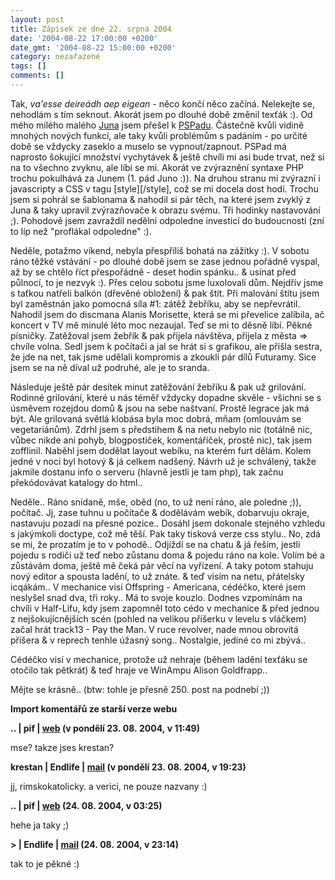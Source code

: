 ```yaml
---
layout: post
title: Zápisek ze dne 22. srpna 2004
date: '2004-08-22 17:00:00 +0200'
date_gmt: '2004-08-22 15:00:00 +0200'
category: nezařazené
tags: []
comments: []
---
```

<p>Tak, <em>va'esse deireádh aep eigean</em> - něco končí něco začíná. Nelekejte se, nehodlám s tím seknout.  Akorát jsem po dlouhé době změnil texťák :). Od mého milého malého <a href="http://www.krizkules.cz/juno">Juna</a>  jsem přešel k <a href="http://www.pspad.com">PSPadu</a>. Částečně kvůli vidině mnohých nových funkcí, ale taky kvůli  problémům s padáním - po určité době se vždycky zaseklo a muselo se vypnout/zapnout. PSPad má naprosto šokující množství  vychytávek &amp; ještě chvíli mi asi bude trvat, než si na to všechno zvyknu, ale líbí se mi. Akorát ve zvýraznění  syntaxe PHP trochu pokulhává za Junem (1. pád Juno :)). Na druhou stranu mi zvýrazní i javascripty a CSS v tagu  [style][/style], což se mi docela dost hodí. Trochu jsem si pohrál se šablonama &amp; nahodil si pár těch, na které  jsem zvyklý z Juna &amp; taky upravil zvýrazňovače k obrazu svému. Tři hodinky nastavování ;). Pohodově jsem  zavraždil nedělní odpoledne investicí do budoucnosti (zní to líp než &quot;proflákal odpoledne&quot; :).</p>
<p>Neděle, potažmo víkend, nebyla přespříliš bohatá na zážitky :). V sobotu ráno těžké vstávání - po dlouhé době  jsem se zase jednou pořádně vyspal, až by se chtělo říct přespořádně - deset hodin spánku.. &amp; usínat před půlnocí,  to je nezvyk :). Přes celou sobotu jsme luxolovali dům. Nejdřív jsme s taťkou natřeli balkón (dřevěné obložení) &amp;  pak štít. Při malování štítu jsem byl zaměstnán jako pomocná síla #1: zátěž žebříku, aby se nepřevrátil. Nahodil  jsem do discmana Alanis Morisette, která se mi převelice zalíbila, ač koncert v TV mě minulé léto moc nezaujal.  Teď se mi to děsně líbí. Pěkné písničky. Zatěžoval jsem žebřík &amp; pak přijela návštěva, přijela z města =&gt;  chvíle volna. Sedl jsem k počítači a jal se hrát si s grafikou, ale přišla sestra, že jde na net, tak jsme udělali  kompromis a zkoukli pár dílů Futuramy. Sice jsem se na ně díval už podruhé, ale je to sranda.</p>
<p>Následuje ještě pár desítek minut zatěžování žebříku &amp; pak už grilování. Rodinné grilování, které u nás téměř  vždycky dopadne skvěle - všichni se s úsměvem rozejdou domů &amp; jsou na sebe naštvaní. Prostě legrace jak má být.  Ale grilovaná světlá klobása byla moc dobrá, mňam (omlouvám se vegetariánům). Zdrhl jsem s předstihem &amp; na netu  nebylo nic (totálně nic, vůbec nikde ani pohyb, blogpostíček, komentáříček, prostě nic), tak jsem zofflinil. Naběhl jsem  dodělat layout webíku, na kterém furt dělám. Kolem jedné v noci byl hotový &amp; já celkem nadšený. Návrh už je schválený,  takže jakmile dostanu info o serveru (hlavně jestli je tam php), tak začnu překódovávat katalogy do html..</p>
<p>Neděle.. Ráno snídaně, mše, oběd (no, to už není ráno, ale poledne ;)), počítač. Jj, zase tuhnu u počítače &amp;  dodělávám webík, dobarvuju okraje, nastavuju pozadí na přesné pozice.. Dosáhl jsem dokonale stejného vzhledu  s jakýmkoli doctype, což mě těší. Pak taky tisková verze css stylu.. No, zdá se mi, že prozatím je to v pohodě..  Odjíždí se na chatu &amp; já řeším, jestli pojedu s rodiči už teď nebo zůstanu doma &amp; pojedu ráno na kole. Volím  bé a zůstávám doma, ještě mě čeká pár věcí na vyřízení. A taky potom stahuju nový editor a spousta ladění, to už znáte.  &amp; teď visím na netu, přátelsky icqákám.. V mechanice visí Offspring - Americana, cédéčko, které jsem neslyšel snad  dva, tři roky.. Má to svoje kouzlo. Dodnes vzpomínám na chvíli v Half-Lifu, kdy jsem zapomněl toto cédo v mechanice &amp;  před jednou z nejšokujícnějších scén (pohled na velikou příšerku v levelu s vláčkem) začal hrát track13 - Pay the Man.  V ruce revolver, nade mnou obrovitá příšera &amp; v reprech tenhle úžasný song.. Nostalgie, jediné co mi zbývá..</p>
<p>Cédéčko visí v mechanice, protože už nehraje (během ladění texťáku se otočilo tak pětkrát) &amp; teď hraje ve WinAmpu  Alison Goldfrapp..</p>
<p>Mějte se krásně.. (btw: tohle je přesně 250. post na podnebí ;))</p>
<div class="import-komentaru">
<p><strong>Import komentářů ze starší verze webu</strong></p>
<div class="comment">
<p style="font-weight:bold"><span class="compredmet">..</span> | <span class="comname">pif</span> |  <a href="http://www.pifik.com">web</a> (v&nbsp;pondělí&nbsp;23.&nbsp;08.&nbsp;2004,&nbsp;v&nbsp;11:49)</p>
<p>mse? takze jses krestan? </p>
</div>
<div class="comment">
<p style="font-weight:bold"><span class="compredmet">krestan</span> | <span class="comname">Endlife</span> |  <a href="mailto:jan.martinek@post.cz">mail</a> (v&nbsp;pondělí&nbsp;23.&nbsp;08.&nbsp;2004,&nbsp;v&nbsp;19:23)</p>
<p>jj, rimskokatolicky. a verici, ne pouze nazvany :) </p>
</div>
<div class="comment">
<p style="font-weight:bold"><span class="compredmet">..</span> | <span class="comname">pif</span> |  <a href="http://www.pifik.com">web</a> (24.&nbsp;08.&nbsp;2004,&nbsp;v&nbsp;03:25)</p>
<p>hehe ja taky ;) </p>
</div>
<div class="comment">
<p style="font-weight:bold"><span class="compredmet">&gt;</span> | <span class="comname">Endlife</span> |  <a href="mailto:jan.martinek@post.cz">mail</a> (24.&nbsp;08.&nbsp;2004,&nbsp;v&nbsp;23:14)</p>
<p>tak to je pěkné :) </p>
</div>
</div>

